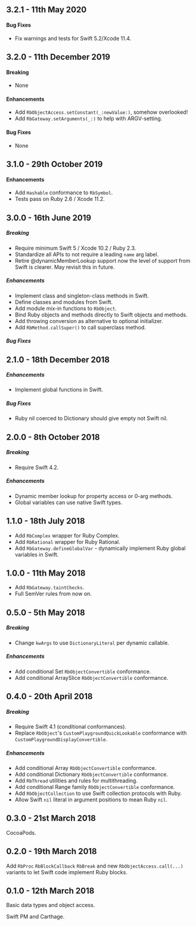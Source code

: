 ## 3.2.1 - 11th May 2020

#### Bug Fixes

* Fix warnings and tests for Swift 5.2/Xcode 11.4.

## 3.2.0 - 11th December 2019

#### Breaking

* None

#### Enhancements

* Add `RbObjectAccess.setConstant(_:newValue:)`, somehow overlooked!
* Add `RbGateway.setArguments(_:)` to help with ARGV-setting.

#### Bug Fixes

* None

## 3.1.0 - 29th October 2019

#### Enhancements

* Add `Hashable` conformance to `RbSymbol`.
* Tests pass on Ruby 2.6 / Xcode 11.2.

## 3.0.0 - 16th June 2019

##### Breaking

* Require minimum Swift 5 / Xcode 10.2 / Ruby 2.3.
* Standardize all APIs to not require a leading `name` arg label.
* Retire @dynamicMemberLookup support now the level of support from Swift
  is clearer.  May revisit this in future.

##### Enhancements

* Implement class and singleton-class methods in Swift.
* Define classes and modules from Swift.
* Add module mix-in functions to `RbObject`.
* Bind Ruby objects and methods directly to Swift objects and methods.
* Add throwing conversion as alternative to optional initializer.
* Add `RbMethod.callSuper()` to call superclass method.

##### Bug Fixes

## 2.1.0 - 18th December 2018

##### Enhancements

* Implement global functions in Swift.

##### Bug Fixes

* Ruby nil coerced to Dictionary should give empty not Swift nil.

## 2.0.0 - 8th October 2018

##### Breaking

* Require Swift 4.2.

##### Enhancements

* Dynamic member lookup for property access or 0-arg methods.
* Global variables can use native Swift types.

## 1.1.0 - 18th July 2018

* Add `RbComplex` wrapper for Ruby Complex.
* Add `RbRational` wrapper for Ruby Rational.
* Add `RbGateway.defineGlobalVar` - dynamically implement Ruby global
  variables in Swift.

## 1.0.0 - 11th May 2018

* Add `RbGateway.taintChecks`.
* Full SemVer rules from now on.

## 0.5.0 - 5th May 2018

##### Breaking

* Change `kwArgs` to use `DictionaryLiteral` per dynamic callable.

##### Enhancements

* Add conditional Set `RbObjectConvertible` conformance.
* Add conditional ArraySlice `RbObjectConvertible` conformance.

## 0.4.0 - 20th April 2018

##### Breaking

* Require Swift 4.1 (conditional conformances).
* Replace `RbObject`'s `CustomPlaygroundQuickLookable` conformance with
  `CustomPlaygroundDisplayConvertible`.

##### Enhancements

* Add conditional Array `RbObjectConvertible` conformance.
* Add conditional Dictionary `RbObjectConvertible` conformance.
* Add `RbThread` utilities and rules for multithreading.
* Add conditional Range family `RbObjectConvertible` conformance.
* Add `RbObjectCollection` to use Swift collection protocols with Ruby.
* Allow Swift `nil` literal in argument positions to mean Ruby `nil`.

## 0.3.0 - 21st March 2018

CocoaPods.

## 0.2.0 - 19th March 2018

Add `RbProc` `RbBlockCallback` `RbBreak` and new `RbObjectAccess.call(...)`
variants to let Swift code implement Ruby blocks.

## 0.1.0 - 12th March 2018

Basic data types and object access.

Swift PM and Carthage.
